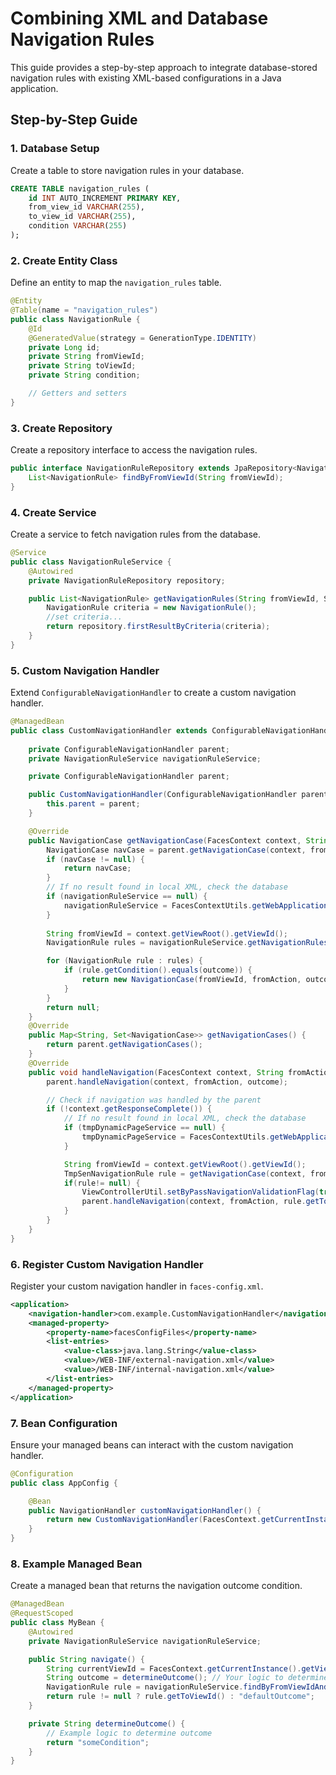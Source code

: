 # Combining XML and Database Navigation Rules

This guide provides a step-by-step approach to integrate database-stored navigation rules with existing XML-based configurations in a Java application.

## Step-by-Step Guide

### 1. Database Setup
Create a table to store navigation rules in your database.
```sql
CREATE TABLE navigation_rules (
    id INT AUTO_INCREMENT PRIMARY KEY,
    from_view_id VARCHAR(255),
    to_view_id VARCHAR(255),
    condition VARCHAR(255)
);
```

### 2. Create Entity Class
Define an entity to map the `navigation_rules` table.
```java
@Entity
@Table(name = "navigation_rules")
public class NavigationRule {
    @Id
    @GeneratedValue(strategy = GenerationType.IDENTITY)
    private Long id;
    private String fromViewId;
    private String toViewId;
    private String condition;

    // Getters and setters
}
```

### 3. Create Repository
Create a repository interface to access the navigation rules.
```java
public interface NavigationRuleRepository extends JpaRepository<NavigationRule, Long> {
    List<NavigationRule> findByFromViewId(String fromViewId);
}
```

### 4. Create Service
Create a service to fetch navigation rules from the database.
```java
@Service
public class NavigationRuleService {
    @Autowired
    private NavigationRuleRepository repository;

    public List<NavigationRule> getNavigationRules(String fromViewId, Strign outcome) {
        NavigationRule criteria = new NavigationRule();
        //set criteria...
        return repository.firstResultByCriteria(criteria);
    }
}
```

### 5. Custom Navigation Handler
Extend `ConfigurableNavigationHandler` to create a custom navigation handler.
```java
@ManagedBean
public class CustomNavigationHandler extends ConfigurableNavigationHandler {
    
    private ConfigurableNavigationHandler parent;
    private NavigationRuleService navigationRuleService;

    private ConfigurableNavigationHandler parent;

    public CustomNavigationHandler(ConfigurableNavigationHandler parent) {
        this.parent = parent;
    }

    @Override
    public NavigationCase getNavigationCase(FacesContext context, String fromAction, String outcome) {
        NavigationCase navCase = parent.getNavigationCase(context, fromAction, outcome);
        if (navCase != null) {
            return navCase;
        }
        // If no result found in local XML, check the database
        if (navigationRuleService == null) {
            navigationRuleService = FacesContextUtils.getWebApplicationContext(context).getBean(NavigationRuleService.class);
        }
        
        String fromViewId = context.getViewRoot().getViewId();
        NavigationRule rules = navigationRuleService.getNavigationRules(fromViewId, outcome);

        for (NavigationRule rule : rules) {
            if (rule.getCondition().equals(outcome)) {
                return new NavigationCase(fromViewId, fromAction, outcome, null, rule.getToViewId(), null, false);
            }
        }
        return null;
    }
    @Override
    public Map<String, Set<NavigationCase>> getNavigationCases() {
        return parent.getNavigationCases();
    }
    @Override
    public void handleNavigation(FacesContext context, String fromAction, String outcome) {
        parent.handleNavigation(context, fromAction, outcome);

        // Check if navigation was handled by the parent
        if (!context.getResponseComplete()) {
            // If no result found in local XML, check the database
            if (tmpDynamicPageService == null) {
                tmpDynamicPageService = FacesContextUtils.getWebApplicationContext(context).getBean(TmpDynamicPageService.class);
            }

            String fromViewId = context.getViewRoot().getViewId();
            TmpSenNavigationRule rule = getNavigationCase(context, fromViewId, outcome);
            if(rule!= null) {
            	ViewControllerUtil.setByPassNavigationValidationFlag(true);
            	parent.handleNavigation(context, fromAction, rule.getToViewId());
            }
        }
    }
}
```

### 6. Register Custom Navigation Handler
Register your custom navigation handler in `faces-config.xml`.
```xml
<application>
    <navigation-handler>com.example.CustomNavigationHandler</navigation-handler>
    <managed-property>
        <property-name>facesConfigFiles</property-name>
        <list-entries>
            <value-class>java.lang.String</value-class>
            <value>/WEB-INF/external-navigation.xml</value>
            <value>/WEB-INF/internal-navigation.xml</value>
        </list-entries>
    </managed-property>
</application>
```

### 7. Bean Configuration
Ensure your managed beans can interact with the custom navigation handler.
```java
@Configuration
public class AppConfig {

    @Bean
    public NavigationHandler customNavigationHandler() {
        return new CustomNavigationHandler(FacesContext.getCurrentInstance().getApplication().getNavigationHandler());
    }
}
```

### 8. Example Managed Bean
Create a managed bean that returns the navigation outcome condition.
```java
@ManagedBean
@RequestScoped
public class MyBean {
    @Autowired
    private NavigationRuleService navigationRuleService;

    public String navigate() {
        String currentViewId = FacesContext.getCurrentInstance().getViewRoot().getViewId();
        String outcome = determineOutcome(); // Your logic to determine the outcome
        NavigationRule rule = navigationRuleService.findByFromViewIdAndCondition(currentViewId, outcome);
        return rule != null ? rule.getToViewId() : "defaultOutcome";
    }

    private String determineOutcome() {
        // Example logic to determine outcome
        return "someCondition";
    }
}
```

